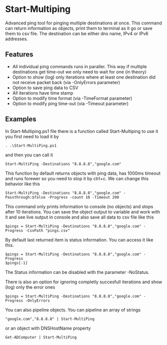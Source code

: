 # Start-Multiping
Advanced ping tool for pinging multiple destinations at once. This command can return information as objects, print them to terminal as it go or save them to csv file.
The destination can be either dns name, IPv4 or IPv6 addresses. 
## Features
- All individual ping commands runs in paraller. This way if multiple destinations get time-out we only need to wait for one (in theory)
- Option to show (log) only iterations where at least one destination did not receive packet back (via -OnlyErrors parameter)
- Option to save ping data to CSV
- All iterations have time stamp
- Option to modify time format (via -TimeFormat parameter)
- Option to modify ping time-out (via -Timeout parameter)
## Examples
In Start-Multiping.ps1 file there is a function called Start-Multiping to use it you first need to load it by
```
. .\Start-MultiPing.ps1
```
and then you can call it
```
Start-MultiPing -Destinations "8.8.8.8","google.com"
```
This function by default returns objects with ping data, has 1000ms timeout and runs forewer so you need to stop it by ctrl+c.
We can change this behavior like this
```
Start-MultiPing -Destinations "8.8.8.8","google.com" -Passthrough:$false -Progress -count 10 -Timeout 200
```
This command only prints information to console (no objects) and stops after 10 iterations.
You can save the object output to variable and work with it and see live output in console and also save all data to csv file like this
```
$pings = Start-MultiPing -Destinations "8.8.8.8","google.com" -Progress -CsvPath "pings.csv"
```
By default last returned item is status information. You can access it like this.
```
$pings = Start-MultiPing -Destinations "8.8.8.8","google.com" -Progress
$pings[-1]
```
The Status information can be disabled with the parameter -NoStatus.

There is also an option for ignoring completly succesfull iterations and show (log) only the error ones
```
$pings = Start-MultiPing -Destinations "8.8.8.8","google.com" -Progress -OnlyErrors
```
You can also pipeline objects. You can pipeline an array of strings
```
"google.com","8.8.8.8" | Start-MultiPing
```
or an object with DNSHostName property
```
Get-ADComputer | Start-MultiPing
```
